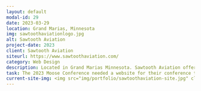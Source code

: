 ```yaml
---
layout: default
modal-id: 29
date: 2023-03-29
location: Grand Marias, Minnesota
img: sawtoothaviationlogo.jpg
alt: Sawtooth Aviation
project-date: 2023
client: Sawtooth Aviation
siteurl: https://www.sawtoothaviation.com/
category: Web Design
description: Located in Grand Marias Minnesota. Sawtooth Aviation offers scenic airplane rides and tours available to fit your schedule. Moose scouting, Gunflint Trail, fall color tours, Lutsen, Grand Marais and all the sights along the beautiful shore of Lake Superior.
task: The 2023 Moose Conference needed a website for their conference that would allow for built-in event registration and showcase event information.
current-site-img: <img src="img/portfolio/sawtoothaviation-site.jpg" class="img-responsive" alt="Sawtooth Aviation Website">
---
```

